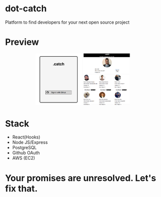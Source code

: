 # dot-catch

<p> Platform to find developers for your next open source project </p>

# Preview
<div align="center"; display: flex; justify-content:space-around;>
  <img src="/assets/dotCatch Login.png" width="30%" height="35%"/>
  <img src="/assets/dotCatch User.png" width="30%" height="35%"/>
</div>

# Stack 
- React(Hooks)
-	Node JS/Express
-	PostgreSQL
-	Github OAuth
- AWS (EC2)

#
# Your promises are unresolved.  Let's fix that.
